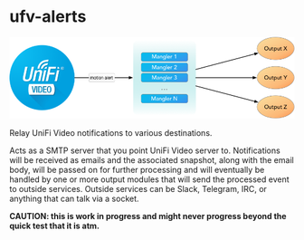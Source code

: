 # ufv-alerts

![Alert flow](docs/ufv-alerts.png)

Relay UniFi Video notifications to various destinations.

Acts as a SMTP server that you point UniFi Video server to. Notifications will be received as emails and the associated snapshot, along with the email body, will be passed on for further processing and will eventually be handled by one or more output modules that will send the processed event to outside services. Outside services can be Slack, Telegram, IRC, or anything that can talk via a socket.

**CAUTION: this is work in progress and might never progress beyond the quick test that it is atm.**
